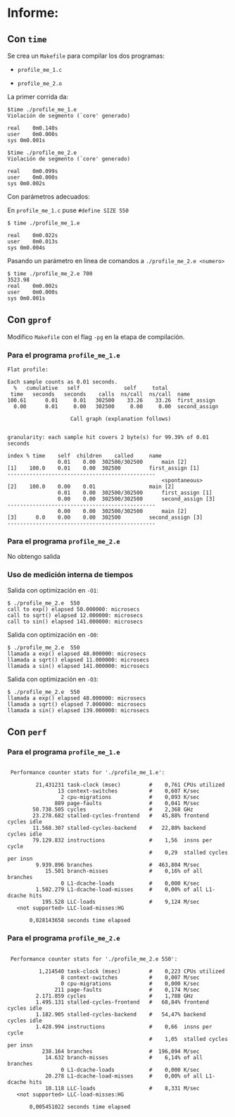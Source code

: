 # Informe:

## Con `time`

Se crea un `Makefile` para compilar los dos programas:

* `profile_me_1.c`  

* `profile_me_2.o`


La primer corrida da:

```
$time ./profile_me_1.e 
Violación de segmento (`core' generado)

real	0m0.140s
user	0m0.000s
sys	0m0.001s
```

```
$time ./profile_me_2.e 
Violación de segmento (`core' generado)

real	0m0.099s
user	0m0.000s
sys	0m0.002s

```

Con parámetros adecuados:

En  `profile_me_1.c` puse `#define SIZE 550`


```
$ time ./profile_me_1.e

real	0m0.022s
user	0m0.013s
sys	0m0.004s

```

Pasando un parámetro en línea de comandos a `./profile_me_2.e <numero>` 

```
$ time ./profile_me_2.e 700
3523.98
real	0m0.002s
user	0m0.000s
sys	0m0.001s

```

## Con `gprof`

Modifico `Makefile` con el flag `-pg` en la etapa de compilación.

### Para el programa `profile_me_1.e` 

```
Flat profile:

Each sample counts as 0.01 seconds.
  %   cumulative   self              self     total           
 time   seconds   seconds    calls  ns/call  ns/call  name    
100.61      0.01     0.01   302500    33.26    33.26  first_assign
  0.00      0.01     0.00   302500     0.00     0.00  second_assign
```

```
                    Call graph (explanation follows)


granularity: each sample hit covers 2 byte(s) for 99.39% of 0.01 seconds

index % time    self  children    called     name
                0.01    0.00  302500/302500      main [2]
[1]    100.0    0.01    0.00  302500         first_assign [1]
-----------------------------------------------
                                                 <spontaneous>
[2]    100.0    0.00    0.01                 main [2]
                0.01    0.00  302500/302500      first_assign [1]
                0.00    0.00  302500/302500      second_assign [3]
-----------------------------------------------
                0.00    0.00  302500/302500      main [2]
[3]      0.0    0.00    0.00  302500         second_assign [3]
-----------------------------------------------

```


### Para el programa `profile_me_2.e`

No obtengo salida 


### Uso de medición interna de tiempos

Salida con optimización en `-O1`:

```
$ ./profile_me_2.e  550
call to exp() elapsed 50.000000: microsecs 
call to sqrt() elapsed 12.000000: microsecs 
call to sin() elapsed 141.000000: microsecs

```

Salida con optimización en `-O0`:

```
$ ./profile_me_2.e  550
llamada a exp() elapsed 48.000000: microsecs 
llamada a sqrt() elapsed 11.000000: microsecs 
llamada a sin() elapsed 141.000000: microsecs

```

Salida con optimización en `-O3`:

```
$ ./profile_me_2.e  550
llamada a exp() elapsed 48.000000: microsecs 
llamada a sqrt() elapsed 7.000000: microsecs 
llamada a sin() elapsed 139.000000: microsecs 

```

## Con `perf`


### Para el programa `profile_me_1.e` 
```

 Performance counter stats for './profile_me_1.e':

         21,431231 task-clock (msec)         #    0,761 CPUs utilized          
                13 context-switches          #    0,607 K/sec                  
                 2 cpu-migrations            #    0,093 K/sec                  
               889 page-faults               #    0,041 M/sec                  
        50.738.505 cycles                    #    2,368 GHz                    
        23.278.682 stalled-cycles-frontend   #   45,88% frontend cycles idle   
        11.568.307 stalled-cycles-backend    #   22,80% backend  cycles idle   
        79.129.832 instructions              #    1,56  insns per cycle        
                                             #    0,29  stalled cycles per insn
         9.939.896 branches                  #  463,804 M/sec                  
            15.501 branch-misses             #    0,16% of all branches        
                 0 L1-dcache-loads           #    0,000 K/sec                  
         1.502.279 L1-dcache-load-misses     #    0,00% of all L1-dcache hits  
           195.528 LLC-loads                 #    9,124 M/sec                  
   <not supported> LLC-load-misses:HG      

       0,028143658 seconds time elapsed

```

### Para el programa `profile_me_2.e`
```

 Performance counter stats for './profile_me_2.e 550':

          1,214540 task-clock (msec)         #    0,223 CPUs utilized          
                 8 context-switches          #    0,007 M/sec                  
                 0 cpu-migrations            #    0,000 K/sec                  
               211 page-faults               #    0,174 M/sec                  
         2.171.859 cycles                    #    1,788 GHz                    
         1.495.131 stalled-cycles-frontend   #   68,84% frontend cycles idle   
         1.182.905 stalled-cycles-backend    #   54,47% backend  cycles idle   
         1.428.994 instructions              #    0,66  insns per cycle        
                                             #    1,05  stalled cycles per insn
           238.164 branches                  #  196,094 M/sec                  
            14.632 branch-misses             #    6,14% of all branches        
                 0 L1-dcache-loads           #    0,000 K/sec                  
            20.278 L1-dcache-load-misses     #    0,00% of all L1-dcache hits  
            10.118 LLC-loads                 #    8,331 M/sec                  
   <not supported> LLC-load-misses:HG      

       0,005451022 seconds time elapsed


```
